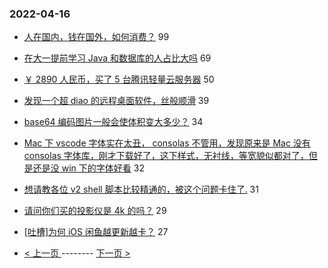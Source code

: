 ### 2022-04-16 
- [人在国内，钱在国外，如何消费？](https://www.v2ex.com/t/847307) 99
- [在大一提前学习 Java 和数据库的人占比大吗](https://www.v2ex.com/t/847251) 69
- [￥ 2890 人民币，买了 5 台腾讯轻量云服务器](https://www.v2ex.com/t/847223) 50
- [发现一个超 diao 的远程桌面软件，丝般顺滑](https://www.v2ex.com/t/847280) 39
- [base64 编码图片一般会使体积变大多少？](https://www.v2ex.com/t/847238) 34
- [Mac 下 vscode 字体实在太丑， consolas 不管用，发现原来是 Mac 没有 consolas 字体库，刚才下载好了，这下样式，无衬线，等宽貌似都对了，但是还是没 win 下的字体好看](https://www.v2ex.com/t/847259) 32
- [想请教各位 v2 shell 脚本比较精通的，被这个问题卡住了.](https://www.v2ex.com/t/847275) 31
- [请问你们买的投影仪是 4k 的吗？](https://www.v2ex.com/t/847303) 29
- [[吐槽]为何 iOS 闲鱼越更新越卡？](https://www.v2ex.com/t/847300) 27 

- [ < 上一页 ](https://github.com/able8/v2ex-hot-record/blob/master/2022-04-15.md) -------- [ 下一页 > ](https://github.com/able8/v2ex-hot-record/blob/master/2022-04-17.md)